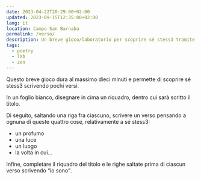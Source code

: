 ```yaml
---
date: 2023-04-22T20:29:00+02:00
updated: 2023-09-15T12:35:00+02:00
lang: it
location: Campo San Barnaba
permalink: /verso/
description: Un breve gioco/laboratorio per scoprire sé stess3 tramite versi poetici
tags:
  - poetry
  - lab
  - zen
---
```

Questo breve gioco dura al massimo dieci minuti e permette di scoprire sé stess3 scrivendo pochi versi.

In un foglio bianco, disegnare in cima un riquadro, dentro cui sarà scritto il titolo.

Di seguito, saltando una riga fra ciascuno, scrivere un verso pensando a ognuna di queste quattro cose, relativamente a sé stess3:

- un profumo
- una luce
- un luogo
- la volta in cui…

Infine, completare il riquadro del titolo e le righe saltate prima di ciascun verso scrivendo <q>io sono</q>.
